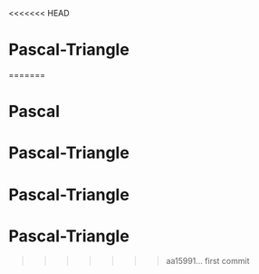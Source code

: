 <<<<<<< HEAD
# Pascal-Triangle
=======
# Pascal
# Pascal-Triangle
# Pascal-Triangle
# Pascal-Triangle
>>>>>>> aa15991... first commit
